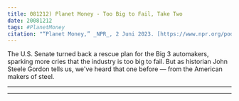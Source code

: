 ```yaml
---
title: 081212) Planet Money - Too Big to Fail, Take Two
date: 20081212
tags: #PlanetMoney
citation: "“Planet Money,” _NPR_, 2 Juni 2023. [https://www.npr.org/podcasts/510289/planet-money](https://www.npr.org/podcasts/510289/planet-money) (diakses 4 Juni 2023)."
---
```


The U.S. Senate turned back a rescue plan for the Big 3 automakers, sparking more cries that the industry is too big to fail. But as historian John Steele Gordon tells us, we've heard that one before — from the American makers of steel.

----



----
